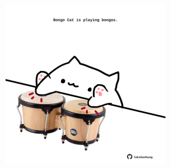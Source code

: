 <!-- built at 03/02/2023, 09:01:00 UTC -->
<p align="center">
  <img width="500" height="500" src="./ReadmeImage.svg">
</p>
